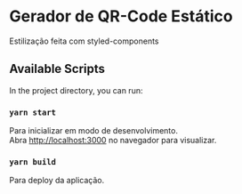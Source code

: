 # Gerador de QR-Code Estático

Estilização feita com styled-components

## Available Scripts

In the project directory, you can run:

### `yarn start`

Para inicializar em modo de desenvolvimento.\
Abra [http://localhost:3000](http://localhost:3000) no navegador para visualizar.

### `yarn build`

Para deploy da aplicação.